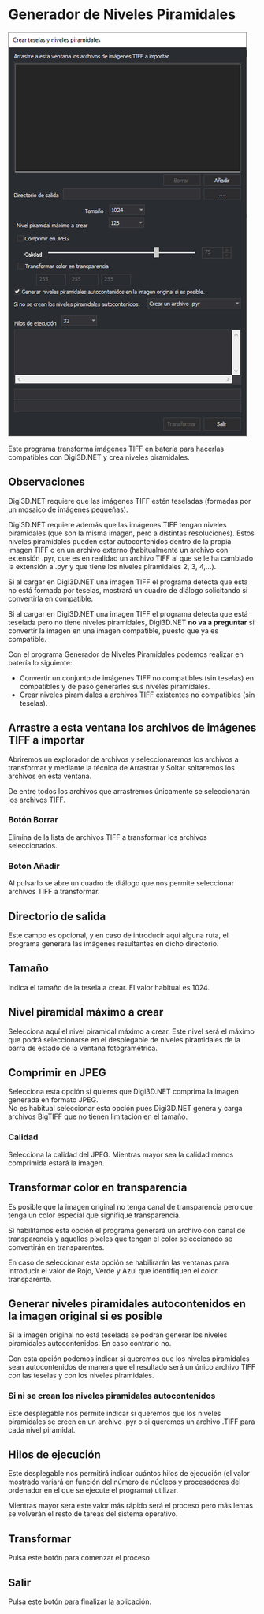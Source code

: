 # Generador de Niveles Piramidales

![Generador de niveles piramidales](../../.gitbook/assets/generadordenivelespiramidales.png)

Este programa transforma imágenes TIFF en batería para hacerlas compatibles con Digi3D.NET y crea niveles piramidales.

## Observaciones

Digi3D.NET requiere que las imágenes TIFF estén teseladas \(formadas por un mosaico de imágenes pequeñas\).

Digi3D.NET requiere además que las imágenes TIFF tengan niveles piramidales \(que son la misma imagen, pero a distintas resoluciones\). Estos niveles piramidales pueden estar autocontenidos dentro de la propia imagen TIFF o en un archivo externo \(habitualmente un archivo con extensión .pyr, que es en realidad un archivo TIFF al que se le ha cambiado la extensión a .pyr y que tiene los niveles piramidales 2, 3, 4,...\).

Si al cargar en Digi3D.NET una imagen TIFF el programa detecta que esta no está formada por teselas, mostrará un cuadro de diálogo solicitando si convertirla en compatible. 

Si al cargar en Digi3D.NET una imagen TIFF el programa detecta que está teselada pero no tiene niveles piramidales, Digi3D.NET **no va a preguntar** si convertir la imagen en una imagen compatible, puesto que ya es compatible.

Con el programa Generador de Niveles Piramidales podemos realizar en batería lo siguiente:

* Convertir un conjunto de imágenes TIFF no compatibles \(sin teselas\) en compatibles y de paso generarles sus niveles piramidales.
* Crear niveles piramidales a archivos TIFF existentes no compatibles \(sin teselas\).

## Arrastre a esta ventana los archivos de imágenes TIFF a importar

Abriremos un explorador de archivos y seleccionaremos los archivos a transformar y mediante la técnica de Arrastrar y Soltar soltaremos los archivos en esta ventana.

De entre todos los archivos que arrastremos únicamente se seleccionarán los archivos TIFF.

### Botón Borrar

Elimina de la lista de archivos TIFF a transformar los archivos seleccionados.

### Botón Añadir

Al pulsarlo se abre un cuadro de diálogo que nos permite seleccionar archivos TIFF a transformar.

## Directorio de salida

Este campo es opcional, y en caso de introducir aquí alguna ruta, el programa generará las imágenes resultantes en dicho directorio.

## Tamaño

Indica el tamaño de la tesela a crear. El valor habitual es 1024.

## Nivel piramidal máximo a crear

Selecciona aquí el nivel piramidal máximo a crear. Este nivel será el máximo que podrá seleccionarse en el desplegable de niveles piramidales de la barra de estado de la ventana fotogramétrica.

## Comprimir en JPEG

Selecciona esta opción si quieres que Digi3D.NET comprima la imagen generada en formato JPEG.  
No es habitual seleccionar esta opción pues Digi3D.NET genera y carga archivos BigTIFF que no tienen limitación en el tamaño.

### Calidad

Selecciona la calidad del JPEG. Mientras mayor sea la calidad menos comprimida estará la imagen.

## Transformar color en transparencia

Es posible que la imagen original no tenga canal de transparencia pero que tenga un color especial que signifique transparencia.

Si habilitamos esta opción el programa generará un archivo con canal de transparencia y aquellos píxeles que tengan el color seleccionado se convertirán en transparentes.

En caso de seleccionar esta opción se habilirarán las ventanas para introducir el valor de Rojo, Verde y Azul que identifiquen el color transparente.

## Generar niveles piramidales autocontenidos en la imagen original si es posible

Si la imagen original no está teselada se podrán generar los niveles piramidales autocontenidos. En caso contrario no.

Con esta opción podemos indicar si queremos que los niveles piramidales sean autocontenidos de manera que el resultado será un único archivo TIFF con las teselas y con los niveles piramidales.

### Si ni se crean los niveles piramidales autocontenidos

Este desplegable nos permite indicar si queremos que los niveles piramidales se creen en un archivo .pyr  o si queremos un archivo .TIFF para cada nivel piramidal.

## Hilos de ejecución

Este desplegable nos permitirá indicar cuántos hilos de ejecución \(el valor mostrado variará en función del número de núcleos y procesadores del ordenador en el que se ejecute el programa\) utilizar. 

Mientras mayor sera este valor más rápido será el proceso pero más lentas se volverán el resto de tareas del sistema operativo.

## Transformar

Pulsa este botón para comenzar el proceso.

## Salir

Pulsa este botón para finalizar la aplicación.



